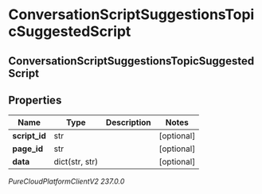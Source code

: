 # ConversationScriptSuggestionsTopicSuggestedScript

## ConversationScriptSuggestionsTopicSuggestedScript

## Properties

|Name | Type | Description | Notes|
|------------ | ------------- | ------------- | -------------|
| **script_id** | str |  | [optional] |
| **page_id** | str |  | [optional] |
| **data** | dict(str, str) |  | [optional] |



_PureCloudPlatformClientV2 237.0.0_
